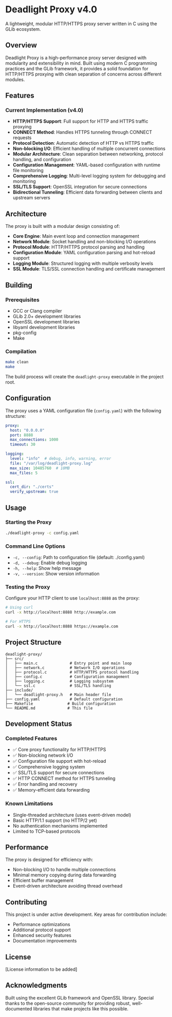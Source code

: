 # Deadlight Proxy v4.0

A lightweight, modular HTTP/HTTPS proxy server written in C using the GLib ecosystem.

## Overview

Deadlight Proxy is a high-performance proxy server designed with modularity and extensibility in mind. Built using modern C programming practices and the GLib framework, it provides a solid foundation for HTTP/HTTPS proxying with clean separation of concerns across different modules.

## Features

### Current Implementation (v4.0)

- **HTTP/HTTPS Support**: Full support for HTTP and HTTPS traffic proxying
- **CONNECT Method**: Handles HTTPS tunneling through CONNECT requests
- **Protocol Detection**: Automatic detection of HTTP vs HTTPS traffic
- **Non-blocking I/O**: Efficient handling of multiple concurrent connections
- **Modular Architecture**: Clean separation between networking, protocol handling, and configuration
- **Configuration Management**: YAML-based configuration with runtime file monitoring
- **Comprehensive Logging**: Multi-level logging system for debugging and monitoring
- **SSL/TLS Support**: OpenSSL integration for secure connections
- **Bidirectional Tunneling**: Efficient data forwarding between clients and upstream servers

## Architecture

The proxy is built with a modular design consisting of:

- **Core Engine**: Main event loop and connection management
- **Network Module**: Socket handling and non-blocking I/O operations
- **Protocol Module**: HTTP/HTTPS protocol parsing and handling
- **Configuration Module**: YAML configuration parsing and hot-reload support
- **Logging Module**: Structured logging with multiple verbosity levels
- **SSL Module**: TLS/SSL connection handling and certificate management

## Building

### Prerequisites

- GCC or Clang compiler
- GLib 2.0+ development libraries
- OpenSSL development libraries
- libyaml development libraries
- pkg-config
- Make

### Compilation

```bash
make clean
make
```

The build process will create the `deadlight-proxy` executable in the project root.

## Configuration

The proxy uses a YAML configuration file (`config.yaml`) with the following structure:

```yaml
proxy:
  host: "0.0.0.0"
  port: 8888
  max_connections: 1000
  timeout: 30

logging:
  level: "info"  # debug, info, warning, error
  file: "/var/log/deadlight-proxy.log"
  max_size: 10485760  # 10MB
  max_files: 5

ssl:
  cert_dir: "./certs"
  verify_upstream: true
```

## Usage

### Starting the Proxy

```bash
./deadlight-proxy -c config.yaml
```

### Command Line Options

- `-c, --config`: Path to configuration file (default: ./config.yaml)
- `-d, --debug`: Enable debug logging
- `-h, --help`: Show help message
- `-v, --version`: Show version information

### Testing the Proxy

Configure your HTTP client to use `localhost:8888` as the proxy:

```bash
# Using curl
curl -x http://localhost:8888 http://example.com

# For HTTPS
curl -x http://localhost:8888 https://example.com
```

## Project Structure

```
deadlight-proxy/
├── src/
│   ├── main.c              # Entry point and main loop
│   ├── network.c           # Network I/O operations
│   ├── protocol.c          # HTTP/HTTPS protocol handling
│   ├── config.c            # Configuration management
│   ├── logging.c           # Logging subsystem
│   └── ssl.c               # SSL/TLS handling
├── include/
│   └── deadlight-proxy.h   # Main header file
├── config.yaml             # Default configuration
├── Makefile               # Build configuration
└── README.md              # This file
```

## Development Status

### Completed Features

- ✅ Core proxy functionality for HTTP/HTTPS
- ✅ Non-blocking network I/O
- ✅ Configuration file support with hot-reload
- ✅ Comprehensive logging system
- ✅ SSL/TLS support for secure connections
- ✅ HTTP CONNECT method for HTTPS tunneling
- ✅ Error handling and recovery
- ✅ Memory-efficient data forwarding

### Known Limitations

- Single-threaded architecture (uses event-driven model)
- Basic HTTP/1.1 support (no HTTP/2 yet)
- No authentication mechanisms implemented
- Limited to TCP-based protocols

## Performance

The proxy is designed for efficiency with:
- Non-blocking I/O to handle multiple connections
- Minimal memory copying during data forwarding
- Efficient buffer management
- Event-driven architecture avoiding thread overhead

## Contributing

This project is under active development. Key areas for contribution include:
- Performance optimizations
- Additional protocol support
- Enhanced security features
- Documentation improvements

## License

[License information to be added]

## Acknowledgments

Built using the excellent GLib framework and OpenSSL library. Special thanks to the open-source community for providing robust, well-documented libraries that make projects like this possible.
